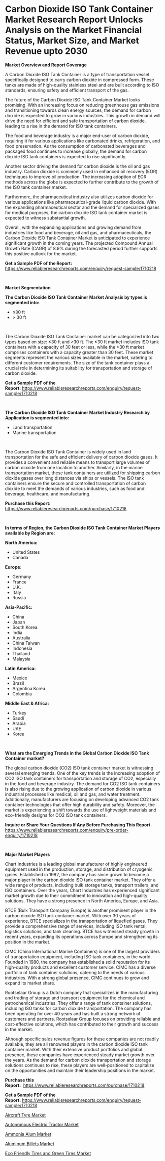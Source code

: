 <p><h1>Carbon Dioxide ISO Tank Container Market Research Report Unlocks Analysis on the Market Financial Status, Market Size, and Market Revenue upto 2030</h1></p><p><strong>Market Overview and Report Coverage</strong></p>
<p><p>A Carbon Dioxide ISO Tank Container is a type of transportation vessel specifically designed to carry carbon dioxide in compressed form. These tanks are made of high-quality stainless steel and are built according to ISO standards, ensuring safety and efficient transport of the gas.</p><p>The future of the Carbon Dioxide ISO Tank Container Market looks promising. With an increasing focus on reducing greenhouse gas emissions and transitioning towards clean energy sources, the demand for carbon dioxide is expected to grow in various industries. This growth in demand will drive the need for efficient and safe transportation of carbon dioxide, leading to a rise in the demand for ISO tank containers.</p><p>The food and beverage industry is a major end-user of carbon dioxide, requiring it for various applications like carbonated drinks, refrigeration, and food preservation. As the consumption of carbonated beverages and packaged food continues to increase globally, the demand for carbon dioxide ISO tank containers is expected to rise significantly.</p><p>Another sector driving the demand for carbon dioxide is the oil and gas industry. Carbon dioxide is commonly used in enhanced oil recovery (EOR) techniques to improve oil production. The increasing adoption of EOR methods across the globe is expected to further contribute to the growth of the ISO tank container market.</p><p>Furthermore, the pharmaceutical industry also utilizes carbon dioxide for various applications like pharmaceutical-grade liquid carbon dioxide. With the expanding pharmaceutical sector and the demand for specialized gases for medical purposes, the carbon dioxide ISO tank container market is expected to witness substantial growth.</p><p>Overall, with the expanding applications and growing demand from industries like food and beverage, oil and gas, and pharmaceuticals, the Carbon Dioxide ISO Tank Container Market is anticipated to experience significant growth in the coming years. The projected Compound Annual Growth Rate (CAGR) of 8.9% during the forecasted period further supports this positive outlook for the market.</p></p>
<p><strong>Get a Sample PDF of the Report:</strong> <a href="https://www.reliableresearchreports.com/enquiry/request-sample/1710218">https://www.reliableresearchreports.com/enquiry/request-sample/1710218</a></p>
<p>&nbsp;</p>
<p><strong>Market Segmentation</strong></p>
<p><strong>The Carbon Dioxide ISO Tank Container Market Analysis by types is segmented into:</strong></p>
<p><ul><li>≤30 ft</li><li>> 30 ft</li></ul></p>
<p>&nbsp;</p>
<p><p>The Carbon Dioxide ISO Tank Container market can be categorized into two types based on size: ≤30 ft and >30 ft. The ≤30 ft market includes ISO tank containers with a capacity of 30 feet or less, while the >30 ft market comprises containers with a capacity greater than 30 feet. These market segments represent the various sizes available in the market, catering to different customer requirements. The size of the tank container plays a crucial role in determining its suitability for transportation and storage of carbon dioxide.</p></p>
<p><strong>Get a Sample PDF of the Report:</strong>&nbsp;<a href="https://www.reliableresearchreports.com/enquiry/request-sample/1710218">https://www.reliableresearchreports.com/enquiry/request-sample/1710218</a></p>
<p>&nbsp;</p>
<p><strong>The Carbon Dioxide ISO Tank Container Market Industry Research by Application is segmented into:</strong></p>
<p><ul><li>Land transportation</li><li>Marine transportation</li></ul></p>
<p>&nbsp;</p>
<p><p>The Carbon Dioxide ISO Tank Container is widely used in land transportation for the safe and efficient delivery of carbon dioxide gases. It provides a convenient and reliable means to transport large volumes of carbon dioxide from one location to another. Similarly, in the marine transportation market, these tank containers are utilized for shipping carbon dioxide gases over long distances via ships or vessels. The ISO tank containers ensure the secure and controlled transportation of carbon dioxide to meet the demands of various industries, such as food and beverage, healthcare, and manufacturing.</p></p>
<p><strong>Purchase this Report:</strong>&nbsp; <a href="https://www.reliableresearchreports.com/purchase/1710218">https://www.reliableresearchreports.com/purchase/1710218</a></p>
<p>&nbsp;</p>
<p><strong>In terms of Region, the Carbon Dioxide ISO Tank Container Market Players available by Region are:</strong></p>
<p>
    <p> <strong> North America: </strong>
        <ul>
            <li>United States</li>
            <li>Canada</li>
        </ul>
        </p> 
    <p> <strong> Europe: </strong>
        <ul>
            <li>Germany</li>
            <li>France</li>
            <li>U.K.</li>
            <li>Italy</li>
            <li>Russia</li>
        </ul>
        </p> 
    <p> <strong> Asia-Pacific: </strong>
        <ul>
            <li>China</li>
            <li>Japan</li>
            <li>South Korea</li>
            <li>India</li>
            <li>Australia</li>
            <li>China Taiwan</li>
            <li>Indonesia</li>
            <li>Thailand</li>
            <li>Malaysia</li>
        </ul>
        </p> 
    <p> <strong> Latin America: </strong>
        <ul>
            <li>Mexico</li>
            <li>Brazil</li>
            <li>Argentina Korea</li>
            <li>Colombia</li>
        </ul>
        </p> 
    <p> <strong> Middle East & Africa: </strong>
        <ul>
            <li>Turkey</li>
            <li>Saudi</li>
            <li>Arabia</li>
            <li>UAE</li>
            <li>Korea</li>
        </ul>
    </p>
    </p>
<p>&nbsp;</p>
<p><strong>What are the Emerging Trends in the Global Carbon Dioxide ISO Tank Container market?</strong></p>
<p><p>The global carbon dioxide (CO2) ISO tank container market is witnessing several emerging trends. One of the key trends is the increasing adoption of CO2 ISO tank containers for transportation and storage of CO2, especially in the food and beverage industry. The demand for CO2 ISO tank containers is also rising due to the growing application of carbon dioxide in various industrial processes like medical, oil and gas, and water treatment. Additionally, manufacturers are focusing on developing advanced CO2 tank container technologies that offer high durability and safety. Moreover, the market is experiencing a shift towards the use of lightweight materials and eco-friendly designs for CO2 ISO tank containers.</p></p>
<p><strong>Inquire or Share Your Questions If Any Before Purchasing This Report</strong>- <a href="https://www.reliableresearchreports.com/enquiry/pre-order-enquiry/1710218">https://www.reliableresearchreports.com/enquiry/pre-order-enquiry/1710218</a></p>
<p>&nbsp;</p>
<p><strong>Major Market Players</strong></p>
<p><p>Chart Industries is a leading global manufacturer of highly engineered equipment used in the production, storage, and distribution of cryogenic gases. Established in 1992, the company has since grown to become a major player in the carbon dioxide ISO tank container market. They offer a wide range of products, including bulk storage tanks, transport trailers, and ISO containers. Over the years, Chart Industries has experienced significant market growth due to their commitment to innovation and high-quality solutions. They have a strong presence in North America, Europe, and Asia.</p><p>BTCE (Bulk Transport Company Europe) is another prominent player in the carbon dioxide ISO tank container market. With over 30 years of experience, BTCE specializes in the transportation of liquefied gases. They provide a comprehensive range of services, including ISO tank rental, logistics solutions, and tank cleaning. BTCE has witnessed steady growth in recent years, expanding its operations across Europe and strengthening its position in the market.</p><p>CIMC (China International Marine Containers) is one of the largest providers of transportation equipment, including ISO tank containers, in the world. Founded in 1980, the company has established a solid reputation for its high-quality products and excellent customer service. CIMC has a diverse portfolio of tank container solutions, catering to the needs of various industries. With a strong global presence, CIMC continues to grow and expand its market share.</p><p>Rootselaar Group is a Dutch company that specializes in the manufacturing and trading of storage and transport equipment for the chemical and petrochemical industries. They offer a range of tank container solutions, including ISO tanks for carbon dioxide transportation. The company has been operating for over 40 years and has built a strong network of customers and partners. Rootselaar Group focuses on providing reliable and cost-effective solutions, which has contributed to their growth and success in the market.</p><p>Although specific sales revenue figures for these companies are not readily available, they are all renowned players in the carbon dioxide ISO tank container market. With their extensive product portfolios and global presence, these companies have experienced steady market growth over the years. As the demand for carbon dioxide transportation and storage solutions continues to rise, these players are well-positioned to capitalize on the opportunities and maintain their leadership positions in the market.</p></p>
<p><strong>Purchase this Report:</strong>&nbsp;&nbsp;<a href="https://www.reliableresearchreports.com/purchase/1710218">https://www.reliableresearchreports.com/purchase/1710218</a></p>
<p></p>
<p><strong>Get a Sample PDF of the Report:</strong>&nbsp;<a href="https://www.reliableresearchreports.com/enquiry/request-sample/1710218">https://www.reliableresearchreports.com/enquiry/request-sample/1710218</a></p>
<p><p><a href="https://medium.com/@rachaelward34/aircraft-tyre-market-report-reveals-the-latest-trends-and-growth-opportunities-of-this-market-0bc2ca94b27d">Aircraft Tyre Market</a></p><p><a href="https://github.com/RoccoManning/Market-Research-Report-List-2/blob/main/autonomous-electric-tractor-market.md">Autonomous Electric Tractor Market</a></p><p><a href="https://www.linkedin.com/pulse/ammonia-alum-market-research-report-provides-thorough-industry-mazhe/">Ammonia Alum Market</a></p><p><a href="https://www.linkedin.com/pulse/aluminum-billets-market-challenges-opportunities-growth-cuxze/">Aluminum Billets Market</a></p><p><a href="https://medium.com/@stoneernser2023/eco-friendly-tires-and-green-tires-market-analysis-and-sze-forecasted-for-period-from-2023-to-2030-583f96b69795">Eco Friendly Tires and Green Tires Market</a></p></p>